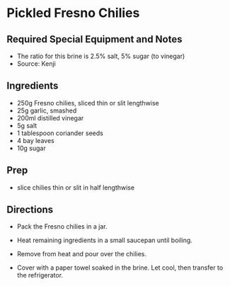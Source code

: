 # Pickled Fresno Chilies

## Required Special Equipment and Notes
- The ratio for this brine is 2.5% salt, 5% sugar (to vinegar)
- Source: Kenji
  
## Ingredients
- 250g Fresno chilies, sliced thin or slit lengthwise
- 25g garlic, smashed
- 200ml distilled vinegar
- 5g salt
- 1 tablespoon coriander seeds
- 4 bay leaves
- 10g sugar

## Prep
- slice chilies thin or slit in half lengthwise

## Directions
- Pack the Fresno chilies in a jar.

- Heat remaining ingredients in a small saucepan until boiling.

- Remove from heat and pour over the chilies.

- Cover with a paper towel soaked in the brine. Let cool, then transfer to the refrigerator.